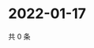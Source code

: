 # 2022-01-17

共 0 条

<!-- BEGIN WEIBO -->
<!-- 最后更新时间 Mon Jan 17 2022 11:14:52 GMT+0800 (China Standard Time) -->

<!-- END WEIBO -->
